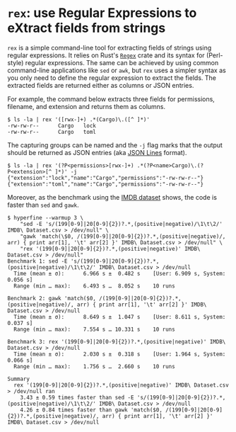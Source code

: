 # `rex`: use Regular Expressions to eXtract fields from strings

`rex` is a simple command-line tool for extracting fields of strings using regular expressions. It relies on Rust's
[`Regex`] crate and its syntax for (Perl-style) regular expressions. The same can be achieved by using common
command-line applications like `sed` or `awk`, but `rex` uses a simpler syntax as you only need to define the regular
expression to extract the fields. The extracted fields are returned either as columns or JSON entries.

For example, the command below extracts three fields for permissions, filename, and extension and returns them as
columns.

```shell
$ ls -la | rex '([rwx-]+) .*(Cargo)\.([^ ]*)'
-rw-rw-r--      Cargo   lock
-rw-rw-r--      Cargo   toml
```

The capturing groups can be named and the `-j` flag marks that the output should be returned as JSON entries
(aka [JSON Lines] format).

```shell
$ ls -la | rex '(?P<permissions>[rwx-]+) .*(?P<name>Cargo)\.(?P<extension>[^ ]*)' -j 
{"extension":"lock","name":"Cargo","permissions":"-rw-rw-r--"}
{"extension":"toml","name":"Cargo","permissions":"-rw-rw-r--"}
```

Moreover, as the benchmark using the [IMDB dataset] shows, the code is faster than `sed` and `gawk`.

```shell
$ hyperfine --warmup 3 \
    "sed -E 's/(199[0-9]|20[0-9]{2})?.*,(positive|negative)/\1\t\2/' IMDB\ Dataset.csv > /dev/null" \
    "gawk 'match(\$0, /(199[0-9]|20[0-9]{2})?.*,(positive|negative)/, arr) { print arr[1], '\t' arr[2] }' IMDB\ Dataset.csv > /dev/null" \
    "rex '(199[0-9]|20[0-9]{2})?.*,(positive|negative)' IMDB\ Dataset.csv > /dev/null"
Benchmark 1: sed -E 's/(199[0-9]|20[0-9]{2})?.*,(positive|negative)/\1\t\2/' IMDB\ Dataset.csv > /dev/null
  Time (mean ± σ):      6.966 s ±  0.482 s    [User: 6.909 s, System: 0.056 s]
  Range (min … max):    6.493 s …  8.052 s    10 runs
 
Benchmark 2: gawk 'match($0, /(199[0-9]|20[0-9]{2})?.*,(positive|negative)/, arr) { print arr[1], '\t' arr[2] }' IMDB\ Dataset.csv > /dev/null
  Time (mean ± σ):      8.649 s ±  1.047 s    [User: 8.611 s, System: 0.037 s]
  Range (min … max):    7.554 s … 10.331 s    10 runs
 
Benchmark 3: rex '(199[0-9]|20[0-9]{2})?.*,(positive|negative)' IMDB\ Dataset.csv > /dev/null
  Time (mean ± σ):      2.030 s ±  0.318 s    [User: 1.964 s, System: 0.066 s]
  Range (min … max):    1.756 s …  2.660 s    10 runs
 
Summary
  rex '(199[0-9]|20[0-9]{2})?.*,(positive|negative)' IMDB\ Dataset.csv > /dev/null ran
    3.43 ± 0.59 times faster than sed -E 's/(199[0-9]|20[0-9]{2})?.*,(positive|negative)/\1\t\2/' IMDB\ Dataset.csv > /dev/null
    4.26 ± 0.84 times faster than gawk 'match($0, /(199[0-9]|20[0-9]{2})?.*,(positive|negative)/, arr) { print arr[1], '\t' arr[2] }' IMDB\ Dataset.csv > /dev/null
```


 [`Regex`]: https://docs.rs/regex/latest/regex/
 [IMDB dataset]: https://www.kaggle.com/datasets/lakshmi25npathi/imdb-dataset-of-50k-movie-reviews?resource=download
 [JSON Lines]: https://jsonlines.org/
